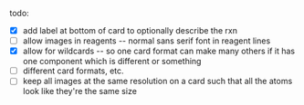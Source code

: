 todo:
- [x] add label at bottom of card to optionally describe the rxn
- [ ] allow images in reagents -- normal sans serif font in reagent lines
- [x] allow for wildcards -- so one card format can make many others if it has one component which is different or something
- [ ] different card formats, etc.
- [ ] keep all images at the same resolution on a card such that all the atoms look like they're the same size